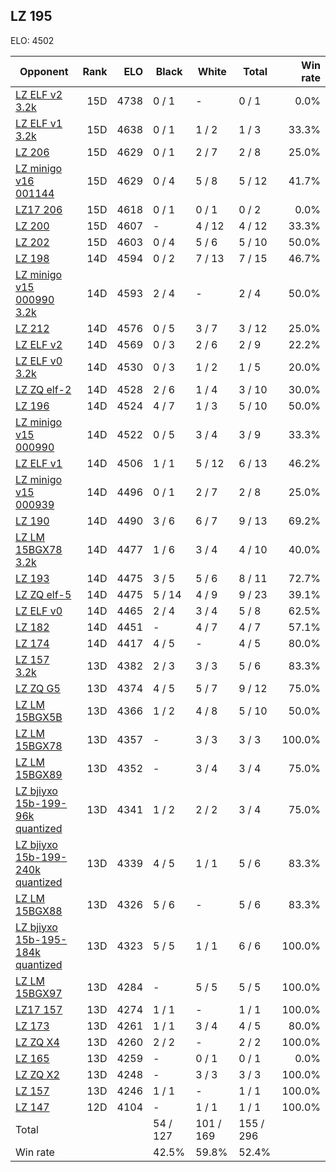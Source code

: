 ## LZ 195 ##

ELO: 4502

Opponent | Rank | ELO | Black | White | Total | Win rate
---------|-----:|----:|-------|-------|-------|-------:
[LZ ELF v2 3.2k](LZ%20ELF%20v2%203.2k.md) | 15D | 4738 | 0 / 1 | - | 0 / 1 | 0.0%
[LZ ELF v1 3.2k](LZ%20ELF%20v1%203.2k.md) | 15D | 4638 | 0 / 1 | 1 / 2 | 1 / 3 | 33.3%
[LZ 206](LZ%20206.md) | 15D | 4629 | 0 / 1 | 2 / 7 | 2 / 8 | 25.0%
[LZ minigo v16 001144](LZ%20minigo%20v16%20001144.md) | 15D | 4629 | 0 / 4 | 5 / 8 | 5 / 12 | 41.7%
[LZ17 206](LZ17%20206.md) | 15D | 4618 | 0 / 1 | 0 / 1 | 0 / 2 | 0.0%
[LZ 200](LZ%20200.md) | 15D | 4607 | - | 4 / 12 | 4 / 12 | 33.3%
[LZ 202](LZ%20202.md) | 15D | 4603 | 0 / 4 | 5 / 6 | 5 / 10 | 50.0%
[LZ 198](LZ%20198.md) | 14D | 4594 | 0 / 2 | 7 / 13 | 7 / 15 | 46.7%
[LZ minigo v15 000990 3.2k](LZ%20minigo%20v15%20000990%203.2k.md) | 14D | 4593 | 2 / 4 | - | 2 / 4 | 50.0%
[LZ 212](LZ%20212.md) | 14D | 4576 | 0 / 5 | 3 / 7 | 3 / 12 | 25.0%
[LZ ELF v2](LZ%20ELF%20v2.md) | 14D | 4569 | 0 / 3 | 2 / 6 | 2 / 9 | 22.2%
[LZ ELF v0 3.2k](LZ%20ELF%20v0%203.2k.md) | 14D | 4530 | 0 / 3 | 1 / 2 | 1 / 5 | 20.0%
[LZ ZQ elf-2](LZ%20ZQ%20elf-2.md) | 14D | 4528 | 2 / 6 | 1 / 4 | 3 / 10 | 30.0%
[LZ 196](LZ%20196.md) | 14D | 4524 | 4 / 7 | 1 / 3 | 5 / 10 | 50.0%
[LZ minigo v15 000990](LZ%20minigo%20v15%20000990.md) | 14D | 4522 | 0 / 5 | 3 / 4 | 3 / 9 | 33.3%
[LZ ELF v1](LZ%20ELF%20v1.md) | 14D | 4506 | 1 / 1 | 5 / 12 | 6 / 13 | 46.2%
[LZ minigo v15 000939](LZ%20minigo%20v15%20000939.md) | 14D | 4496 | 0 / 1 | 2 / 7 | 2 / 8 | 25.0%
[LZ 190](LZ%20190.md) | 14D | 4490 | 3 / 6 | 6 / 7 | 9 / 13 | 69.2%
[LZ LM 15BGX78 3.2k](LZ%20LM%2015BGX78%203.2k.md) | 14D | 4477 | 1 / 6 | 3 / 4 | 4 / 10 | 40.0%
[LZ 193](LZ%20193.md) | 14D | 4475 | 3 / 5 | 5 / 6 | 8 / 11 | 72.7%
[LZ ZQ elf-5](LZ%20ZQ%20elf-5.md) | 14D | 4475 | 5 / 14 | 4 / 9 | 9 / 23 | 39.1%
[LZ ELF v0](LZ%20ELF%20v0.md) | 14D | 4465 | 2 / 4 | 3 / 4 | 5 / 8 | 62.5%
[LZ 182](LZ%20182.md) | 14D | 4451 | - | 4 / 7 | 4 / 7 | 57.1%
[LZ 174](LZ%20174.md) | 14D | 4417 | 4 / 5 | - | 4 / 5 | 80.0%
[LZ 157 3.2k](LZ%20157%203.2k.md) | 13D | 4382 | 2 / 3 | 3 / 3 | 5 / 6 | 83.3%
[LZ ZQ G5](LZ%20ZQ%20G5.md) | 13D | 4374 | 4 / 5 | 5 / 7 | 9 / 12 | 75.0%
[LZ LM 15BGX5B](LZ%20LM%2015BGX5B.md) | 13D | 4366 | 1 / 2 | 4 / 8 | 5 / 10 | 50.0%
[LZ LM 15BGX78](LZ%20LM%2015BGX78.md) | 13D | 4357 | - | 3 / 3 | 3 / 3 | 100.0%
[LZ LM 15BGX89](LZ%20LM%2015BGX89.md) | 13D | 4352 | - | 3 / 4 | 3 / 4 | 75.0%
[LZ bjiyxo 15b-199-96k quantized](LZ%20bjiyxo%2015b-199-96k%20quantized.md) | 13D | 4341 | 1 / 2 | 2 / 2 | 3 / 4 | 75.0%
[LZ bjiyxo 15b-199-240k quantized](LZ%20bjiyxo%2015b-199-240k%20quantized.md) | 13D | 4339 | 4 / 5 | 1 / 1 | 5 / 6 | 83.3%
[LZ LM 15BGX88](LZ%20LM%2015BGX88.md) | 13D | 4326 | 5 / 6 | - | 5 / 6 | 83.3%
[LZ bjiyxo 15b-195-184k quantized](LZ%20bjiyxo%2015b-195-184k%20quantized.md) | 13D | 4323 | 5 / 5 | 1 / 1 | 6 / 6 | 100.0%
[LZ LM 15BGX97](LZ%20LM%2015BGX97.md) | 13D | 4284 | - | 5 / 5 | 5 / 5 | 100.0%
[LZ17 157](LZ17%20157.md) | 13D | 4274 | 1 / 1 | - | 1 / 1 | 100.0%
[LZ 173](LZ%20173.md) | 13D | 4261 | 1 / 1 | 3 / 4 | 4 / 5 | 80.0%
[LZ ZQ X4](LZ%20ZQ%20X4.md) | 13D | 4260 | 2 / 2 | - | 2 / 2 | 100.0%
[LZ 165](LZ%20165.md) | 13D | 4259 | - | 0 / 1 | 0 / 1 | 0.0%
[LZ ZQ X2](LZ%20ZQ%20X2.md) | 13D | 4248 | - | 3 / 3 | 3 / 3 | 100.0%
[LZ 157](LZ%20157.md) | 13D | 4246 | 1 / 1 | - | 1 / 1 | 100.0%
[LZ 147](LZ%20147.md) | 12D | 4104 | - | 1 / 1 | 1 / 1 | 100.0%
Total | | | 54 / 127 | 101 / 169 | 155 / 296 | 
Win rate| | | 42.5% | 59.8% | 52.4% | 
